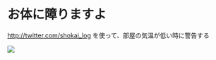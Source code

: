 お体に障りますよ
==============

http://twitter.com/shokai_log を使って、部屋の気温が低い時に警告する

<img src="http://gyazo.com/26e85c6c342587786c176ea5c27f3ed3.png">
